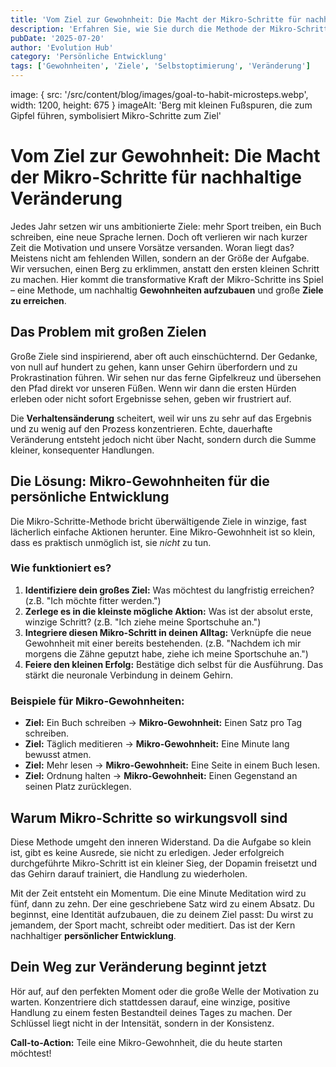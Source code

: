 ```yaml
---
title: 'Vom Ziel zur Gewohnheit: Die Macht der Mikro-Schritte für nachhaltige Veränderung.'
description: 'Erfahren Sie, wie Sie durch die Methode der Mikro-Schritte große Ziele erreichen, indem Sie kleine, konsistente Gewohnheiten aufbauen und Überforderung vermeiden.'
pubDate: '2025-07-20'
author: 'Evolution Hub'
category: 'Persönliche Entwicklung'
tags: ['Gewohnheiten', 'Ziele', 'Selbstoptimierung', 'Veränderung']
---
```


image: { src: '/src/content/blog/images/goal-to-habit-microsteps.webp', width: 1200, height: 675 }
imageAlt: 'Berg mit kleinen Fußspuren, die zum Gipfel führen, symbolisiert Mikro-Schritte zum Ziel'

# Vom Ziel zur Gewohnheit: Die Macht der Mikro-Schritte für nachhaltige Veränderung

Jedes Jahr setzen wir uns ambitionierte Ziele: mehr Sport treiben, ein Buch schreiben, eine neue Sprache lernen. Doch oft verlieren wir nach kurzer Zeit die Motivation und unsere Vorsätze versanden. Woran liegt das? Meistens nicht am fehlenden Willen, sondern an der Größe der Aufgabe. Wir versuchen, einen Berg zu erklimmen, anstatt den ersten kleinen Schritt zu machen. Hier kommt die transformative Kraft der Mikro-Schritte ins Spiel – eine Methode, um nachhaltig **Gewohnheiten aufzubauen** und große **Ziele zu erreichen**.

## Das Problem mit großen Zielen

Große Ziele sind inspirierend, aber oft auch einschüchternd. Der Gedanke, von null auf hundert zu gehen, kann unser Gehirn überfordern und zu Prokrastination führen. Wir sehen nur das ferne Gipfelkreuz und übersehen den Pfad direkt vor unseren Füßen. Wenn wir dann die ersten Hürden erleben oder nicht sofort Ergebnisse sehen, geben wir frustriert auf.

Die **Verhaltensänderung** scheitert, weil wir uns zu sehr auf das Ergebnis und zu wenig auf den Prozess konzentrieren. Echte, dauerhafte Veränderung entsteht jedoch nicht über Nacht, sondern durch die Summe kleiner, konsequenter Handlungen.

## Die Lösung: Mikro-Gewohnheiten für die persönliche Entwicklung

Die Mikro-Schritte-Methode bricht überwältigende Ziele in winzige, fast lächerlich einfache Aktionen herunter. Eine Mikro-Gewohnheit ist so klein, dass es praktisch unmöglich ist, sie _nicht_ zu tun.

### Wie funktioniert es?

1.  **Identifiziere dein großes Ziel:** Was möchtest du langfristig erreichen? (z.B. "Ich möchte fitter werden.")
2.  **Zerlege es in die kleinste mögliche Aktion:** Was ist der absolut erste, winzige Schritt? (z.B. "Ich ziehe meine Sportschuhe an.")
3.  **Integriere diesen Mikro-Schritt in deinen Alltag:** Verknüpfe die neue Gewohnheit mit einer bereits bestehenden. (z.B. "Nachdem ich mir morgens die Zähne geputzt habe, ziehe ich meine Sportschuhe an.")
4.  **Feiere den kleinen Erfolg:** Bestätige dich selbst für die Ausführung. Das stärkt die neuronale Verbindung in deinem Gehirn.

### Beispiele für Mikro-Gewohnheiten:

- **Ziel:** Ein Buch schreiben -> **Mikro-Gewohnheit:** Einen Satz pro Tag schreiben.
- **Ziel:** Täglich meditieren -> **Mikro-Gewohnheit:** Eine Minute lang bewusst atmen.
- **Ziel:** Mehr lesen -> **Mikro-Gewohnheit:** Eine Seite in einem Buch lesen.
- **Ziel:** Ordnung halten -> **Mikro-Gewohnheit:** Einen Gegenstand an seinen Platz zurücklegen.

## Warum Mikro-Schritte so wirkungsvoll sind

Diese Methode umgeht den inneren Widerstand. Da die Aufgabe so klein ist, gibt es keine Ausrede, sie nicht zu erledigen. Jeder erfolgreich durchgeführte Mikro-Schritt ist ein kleiner Sieg, der Dopamin freisetzt und das Gehirn darauf trainiert, die Handlung zu wiederholen.

Mit der Zeit entsteht ein Momentum. Die eine Minute Meditation wird zu fünf, dann zu zehn. Der eine geschriebene Satz wird zu einem Absatz. Du beginnst, eine Identität aufzubauen, die zu deinem Ziel passt: Du wirst zu jemandem, der Sport macht, schreibt oder meditiert. Das ist der Kern nachhaltiger **persönlicher Entwicklung**.

## Dein Weg zur Veränderung beginnt jetzt

Hör auf, auf den perfekten Moment oder die große Welle der Motivation zu warten. Konzentriere dich stattdessen darauf, eine winzige, positive Handlung zu einem festen Bestandteil deines Tages zu machen. Der Schlüssel liegt nicht in der Intensität, sondern in der Konsistenz.

**Call-to-Action:** Teile eine Mikro-Gewohnheit, die du heute starten möchtest!
